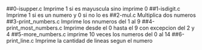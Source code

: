 ##0-isupper.c
Imprime 1 si es mayuscula sino imprime 0
##1-isdigit.c
Imprime 1 si es un numero y 0 si no lo es
##2-mul.c
Multiplica dos numeros
##3-print_numbers.c
Imprime los nnumeros del 1 al 9
##4-print_most_numbers.c
Imprime desde el 0 hasta el 9 con excepcion del 2 y 4
##5-more_numbers.c
imprime 10 veces los numeros del 0 al 14
##6-print_line.c
Imprime la cantidad de lineas segun el numero
##
